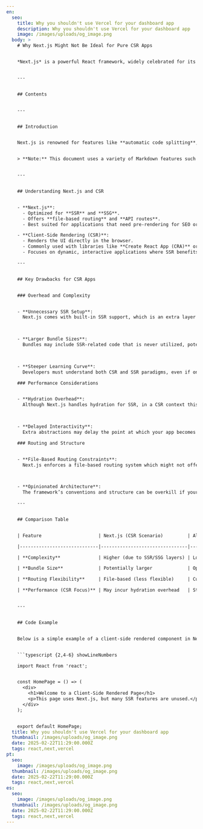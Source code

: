 ```yaml
---
en:
  seo:
    title: Why you shouldn't use Vercel for your dashboard app
    description: Why you shouldn't use Vercel for your dashboard app
    image: /images/uploads/og_image.png
  body: >
    # Why Next.js Might Not Be Ideal for Pure CSR Apps


    *Next.js* is a powerful React framework, widely celebrated for its **server-side rendering (SSR)** and **static site generation (SSG)** capabilities. However, when it comes to **client-side rendered (CSR)** applications, Next.js can introduce unnecessary complexity and overhead. Below is an in-depth look at why Next.js might not be the best choice for pure CSR projects.


    ---


    ## Contents


    ---


    ## Introduction


    Next.js is renowned for features like **automatic code splitting**, **server-side rendering**, and **file-based routing**. These features are great for content-rich websites and applications that benefit from SSR or SSG. However, if your project is a pure **client-side rendered (CSR)** app, many of these benefits become redundant—potentially adding extra layers of complexity without offering performance gains.


    > **Note:** This document uses a variety of Markdown features such as headings, lists, tables, code blocks, blockquotes, images, links, and horizontal rules to provide a comprehensive overview.


    ---


    ## Understanding Next.js and CSR


    - **Next.js**:
      - Optimized for **SSR** and **SSG**.
      - Offers **file-based routing** and **API routes**.
      - Best suited for applications that need pre-rendering for SEO or initial load performance.

    - **Client-Side Rendering (CSR)**:
      - Renders the UI directly in the browser.
      - Commonly used with libraries like **Create React App (CRA)** or **Vite**.
      - Focuses on dynamic, interactive applications where SSR benefits are minimal.

    ---


    ## Key Drawbacks for CSR Apps


    ### Overhead and Complexity


    - **Unnecessary SSR Setup**:  
      Next.js comes with built-in SSR support, which is an extra layer if your application doesn't require server-rendered pages.


      
    - **Larger Bundle Sizes**:  
      Bundles may include SSR-related code that is never utilized, potentially increasing load times.


      
    - **Steeper Learning Curve**:  
      Developers must understand both CSR and SSR paradigms, even if only CSR is needed.

    ### Performance Considerations


    - **Hydration Overhead**:  
      Although Next.js handles hydration for SSR, in a CSR context this can introduce redundant processing steps.


      
    - **Delayed Interactivity**:  
      Extra abstractions may delay the point at which your app becomes interactive compared to more streamlined CSR tools.

    ### Routing and Structure


    - **File-Based Routing Constraints**:  
      Next.js enforces a file-based routing system which might not offer the flexibility required for highly dynamic CSR apps.


      
    - **Opinionated Architecture**:  
      The framework’s conventions and structure can be overkill if your needs are strictly client-side, leading to potential refactoring challenges.

    ---


    ## Comparison Table


    | Feature                     | Next.js (CSR Scenario)         | Alternatives (e.g., CRA, Vite)  |

    |-----------------------------|--------------------------------|---------------------------------|

    | **Complexity**              | Higher (due to SSR/SSG layers) | Lower (focused on CSR only)     |

    | **Bundle Size**             | Potentially larger             | Optimized for client-side usage |

    | **Routing Flexibility**     | File-based (less flexible)     | Customizable routing            |

    | **Performance (CSR Focus)** | May incur hydration overhead   | Streamlined and efficient       |


    ---


    ## Code Example


    Below is a simple example of a client-side rendered component in Next.js. Notice that even though it’s rendered on the client, the framework still loads additional SSR capabilities:


    ```typescript {2,4-6} showLineNumbers

    import React from 'react';


    const HomePage = () => (
      <div>
        <h1>Welcome to a Client-Side Rendered Page</h1>
        <p>This page uses Next.js, but many SSR features are unused.</p>
      </div>
    );


    export default HomePage;
  title: Why you shouldn't use Vercel for your dashboard app
  thumbnail: /images/uploads/og_image.png
  date: 2025-02-22T11:29:00.000Z
  tags: react,next,vercel
pt:
  seo:
    image: /images/uploads/og_image.png
  thumbnail: /images/uploads/og_image.png
  date: 2025-02-22T11:29:00.000Z
  tags: react,next,vercel
es:
  seo:
    image: /images/uploads/og_image.png
  thumbnail: /images/uploads/og_image.png
  date: 2025-02-22T11:29:00.000Z
  tags: react,next,vercel
---
```

